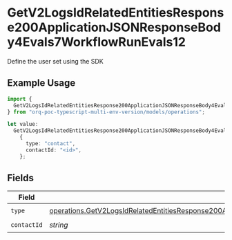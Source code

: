 # GetV2LogsIdRelatedEntitiesResponse200ApplicationJSONResponseBody4Evals7WorkflowRunEvals12

Define the user set using the SDK

## Example Usage

```typescript
import {
  GetV2LogsIdRelatedEntitiesResponse200ApplicationJSONResponseBody4Evals7WorkflowRunEvals12,
} from "orq-poc-typescript-multi-env-version/models/operations";

let value:
  GetV2LogsIdRelatedEntitiesResponse200ApplicationJSONResponseBody4Evals7WorkflowRunEvals12 =
    {
      type: "contact",
      contactId: "<id>",
    };
```

## Fields

| Field                                                                                                                                                                                                                            | Type                                                                                                                                                                                                                             | Required                                                                                                                                                                                                                         | Description                                                                                                                                                                                                                      |
| -------------------------------------------------------------------------------------------------------------------------------------------------------------------------------------------------------------------------------- | -------------------------------------------------------------------------------------------------------------------------------------------------------------------------------------------------------------------------------- | -------------------------------------------------------------------------------------------------------------------------------------------------------------------------------------------------------------------------------- | -------------------------------------------------------------------------------------------------------------------------------------------------------------------------------------------------------------------------------- |
| `type`                                                                                                                                                                                                                           | [operations.GetV2LogsIdRelatedEntitiesResponse200ApplicationJSONResponseBody4Evals7WorkflowRunEvalsType](../../models/operations/getv2logsidrelatedentitiesresponse200applicationjsonresponsebody4evals7workflowrunevalstype.md) | :heavy_check_mark:                                                                                                                                                                                                               | N/A                                                                                                                                                                                                                              |
| `contactId`                                                                                                                                                                                                                      | *string*                                                                                                                                                                                                                         | :heavy_check_mark:                                                                                                                                                                                                               | N/A                                                                                                                                                                                                                              |